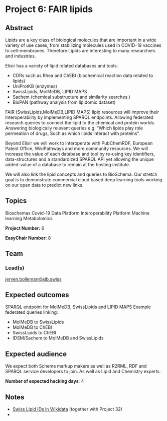 # Project 6: FAIR lipids

## Abstract

Lipids are a key class of biological molecules that are important in a wide variety of use cases, from stabilizing molecules used in COVID-19 vaccines to cell-membranes. Therefore Lipids are interesting to many researchers and industries.

Elixir has a variety of lipid related databases and tools:
* CDRs such as Rhea and ChEBI (biochemical reaction data related to lipids)
* UniProtKB (enzymes)
* SwissLipids, MolMeDB, LIPID MAPS
* Sachem (chemical substructure and similarity searches.)
* BioPAN (pathway analysis from lipidomic dataset)

FAIR (SwissLipids,MolMeDB,LIPID MAPS) lipid resources will improve their Interoperability by implementing SPARQL endpoints. Allowing federated research queries to connect the lipid to the chemical and protein worlds. Answering biologically relevant queries e.g. “Which lipids play role permeation of drugs, Such as which lipids interact with proteins”.

Beyond Elixir we will work to interoperate with PubChemRDF, European Patent Office, WikiPathways and more community resources. We will increase the value of each database and tool by re-using key identifiers, data-structures and a standardized SPARQL API yet allowing the unique added-value of a database to remain at the hosting institute.

We will also link the lipid concepts and queries to BioSchema. Our stretch goal is to demonstrate commercial cloud based deep learning tools working on our open data to predict new links.

## Topics

Bioschemas
Covid-19
Data Platform
Interoperability Platform
Machine learning
Metabolomics

**Project Number:** 6



**EasyChair Number:** 8

## Team

### Lead(s)

jerven.bolleman@sib.swiss

## Expected outcomes

SPARQL endpoint for MolMeDB, SwissLipids and LIPID MAPS
Example federated queries linking:
* MolMeDB to SwissLipids
* MolMeDB to ChEBI
* SwissLipids to ChEBI
* IDSM/Sachem to MolMeDB and SwissLipids

## Expected audience

We expect both Schema markup makers as well as R2RML, RDF and SPARQL service developers to join. As well as Lipid and Chemistry experts.

**Number of expected hacking days**: 4

## Notes

* [Swiss Lipid IDs in Wikidata](SwissLipid-in-Wikidata.md) (together with Project 32)
* 
